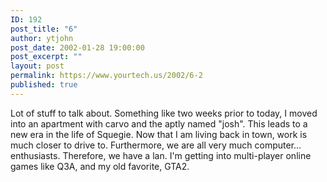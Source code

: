 ```yaml
---
ID: 192
post_title: "6"
author: ytjohn
post_date: 2002-01-28 19:00:00
post_excerpt: ""
layout: post
permalink: https://www.yourtech.us/2002/6-2
published: true
---
```

Lot of stuff to talk about.  Something like two weeks prior to today, I moved into an apartment with carvo and the aptly named "josh".  This leads to a new era in the life of Squegie.  Now that I am living back in town, work is much closer to drive to.  Furthermore, we are all very much computer... enthusiasts.  Therefore, we have a lan.  I'm getting into multi-player online games like Q3A, and my old favorite, GTA2.<br />